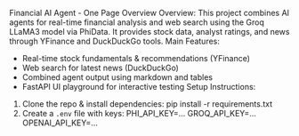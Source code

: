 Financial AI Agent - One Page Overview
Overview:
This project combines AI agents for real-time financial analysis and web search using the Groq LLaMA3 model via
PhiData. It provides stock data, analyst ratings, and news through YFinance and DuckDuckGo tools.
Main Features:
- Real-time stock fundamentals & recommendations (YFinance)
- Web search for latest news (DuckDuckGo)
- Combined agent output using markdown and tables
- FastAPI UI playground for interactive testing
Setup Instructions:
1. Clone the repo & install dependencies:
pip install -r requirements.txt
2. Create a `.env` file with keys:
PHI_API_KEY=...
GROQ_API_KEY=...
OPENAI_API_KEY=...

